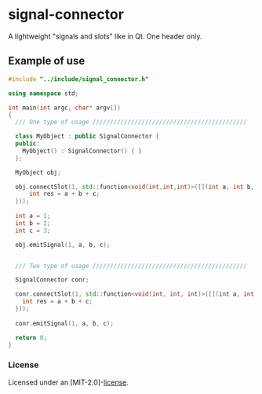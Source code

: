 # signal-connector

A lightweight "signals and slots" like in Qt.
One header only.

## Example of use

```cpp
#include "../include/signal_connector.h"

using namespace std;

int main(int argc, char* argv[])
{  
  /// One type of usage ////////////////////////////////////////////

  class MyObject : public SignalConnector {
  public:
    MyObject() : SignalConnector() { }
  };

  MyObject obj;

  obj.connectSlot(1, std::function<void(int,int,int)>([](int a, int b, int c) {
      int res = a + b + c;
  }));
    
  int a = 1;
  int b = 2;
  int c = 3;

  obj.emitSignal(1, a, b, c);


  /// Two type of usage ////////////////////////////////////////////

  SignalConnector conr;

  conr.connectSlot(1, std::function<void(int, int, int)>([](int a, int b, int c) {
    int res = a + b + c;
  }));
    
  conr.emitSignal(1, a, b, c);

  return 0;
}
```

### License
Licensed under an [MIT-2.0]-[license](LICENSE).

